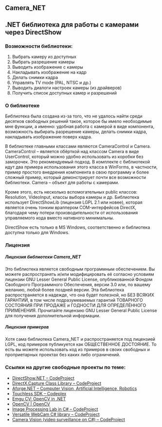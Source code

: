 Camera_NET
----------
.NET библиотека для работы с камерами через DirectShow
----------

### Возможности библиотеки:
1. Выбрать камеру из доступных
2. Выбрать разрешение камеры
3. Выводить изображение с камеры
4. Накладывать изображение на кадр
5. Делать снимки кадра
6. Управлять TV mode (PAL, NTSC и др.)
7. Выводить диалоги настроек камеры (из драйверов)
8. Получить список доступных камер и разрешений

### О библиотеке
Библиотека была создана из-за того, что не удалось найти среди десятков свободных решений такое, которое бы имело необходимые мне функции, а именно: удобная работа с камерой в виде компонента, возможность выбирать разрешение камеры, делать снимки кадра, накладывать изображение поверх кадра.

В библиотеке главными классами являются CameraControl и Camera. 
CameraControl – является обёрткой над классом Camera в виде UserControl, который можно удобно использовать из коробки без заморочек. Это рекомендуемый подход. 
В комплекте с библиотекой идут два примера использования этого класса в WinForms, в частности, пример простого внедрения компонента в свою программу и более сложный пример, который демонстрирует почти все возможности библиотеки.
Camera – объект для работы с камерами.

Кроме этого, есть несколько вспомогательных public классов: Resolution, VideoInput, классы выбора камеры и др.
Библиотека использует DirectShowLib (лицензия LGPL 2.1 или новее), которая является очень тонким враппером COM-интерфейсов DirectX, благодаря чему потери производительности от использования управляемого кода вместо нативного минимальны.

DirectShow есть только в MS Windows, соответственно и библиотека доступна только для Windows.

### Лицензия
##### Лицензия библиотеки Camera_NET
Это библиотека является свободным программным обеспечением. Вы можете распространять и/или модифицировать её согласно условиям лицензии GNU Lesser General Public License, опубликованной Фондом Свободного Программного Обеспечения, версии 3.0 или, по вашему желанию, любой более поздней версии.
Эта библиотека распространяется в надежде, что она будет полезной, но БЕЗ ВСЯКИХ ГАРАНТИЙ, в том числе подразумеваемых гарантий ТОВАРНОГО СОСТОЯНИЯ ПРИ ПРОДАЖЕ и ГОДНОСТИ ДЛЯ ОПРЕДЕЛЁННОГО ПРИМЕНЕНИЯ. Прочитайте лицензию GNU Lesser General Public License для получения дополнительной информации. 
##### Лицензия примеров
Хотя сама библиотека Camera_NET и распространяется под лицензией LGPL, код примеров публикуется как ОБЩЕСТВЕННОЕ ДОСТОЯНИЕ. То есть вы можете использовать код из примеров в своих свободных и проприетарных проектах без каких либо ограничений.

### Ссылки на другие свободные проекты по теме:
- [DirectShow.NET –  CodeProject](http://www.codeproject.com/Articles/2615/DirectShow-NET)
- [DirectX.Capture Class Library –  CodeProject](http://www.codeproject.com/Articles/3566/DirectX-Capture-Class-Library)
- [Aforge.NET –  Computer Vision, Artificial Intelligence, Robotics](http://www.aforgenet.com/)
- [Touchless SDK  –  Codeplex](https://touchless.codeplex.com/releases/view/17986)
- [Emgu CV: OpenCV in .NET](http://www.emgu.com/wiki/index.php/Main_Page)
- [OpenCV | OpenCV](http://opencv.org/)
- [Image Processing Lab in C# –  CodeProject](http://www.codeproject.com/Articles/9727/Image-Processing-Lab-in-C)
- [Versatile WebCam C# library –  CodeProject](http://www.codeproject.com/Articles/125478/Versatile-WebCam-C-library)
- [Camera Vision (video surveillance on C#) –  CodeProject](http://www.codeproject.com/Articles/15537/Camera-Vision-video-surveillance-on-C)
